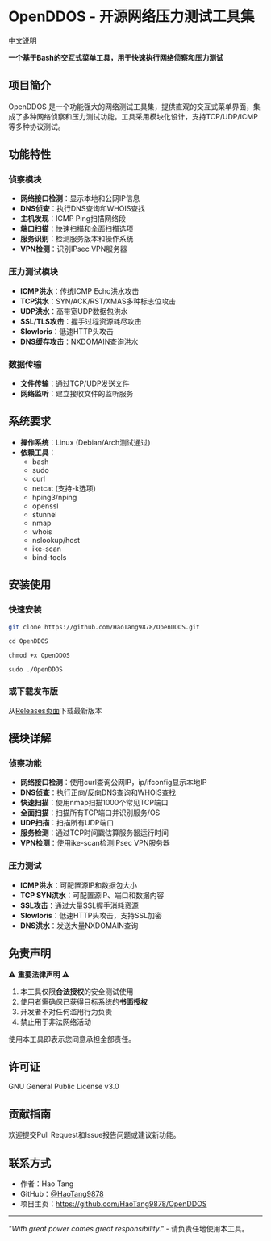 # OpenDDOS - 开源网络压力测试工具集

[中文说明](/README.zh-CN.md)

**一个基于Bash的交互式菜单工具，用于快速执行网络侦察和压力测试**


## 项目简介

OpenDDOS 是一个功能强大的网络测试工具集，提供直观的交互式菜单界面，集成了多种网络侦察和压力测试功能。工具采用模块化设计，支持TCP/UDP/ICMP等多种协议测试。

## 功能特性

### 侦察模块
- **网络接口检测**：显示本地和公网IP信息
- **DNS侦查**：执行DNS查询和WHOIS查找
- **主机发现**：ICMP Ping扫描网络段
- **端口扫描**：快速扫描和全面扫描选项
- **服务识别**：检测服务版本和操作系统
- **VPN检测**：识别IPsec VPN服务器

### 压力测试模块
- **ICMP洪水**：传统ICMP Echo洪水攻击
- **TCP洪水**：SYN/ACK/RST/XMAS多种标志位攻击
- **UDP洪水**：高带宽UDP数据包洪水
- **SSL/TLS攻击**：握手过程资源耗尽攻击
- **Slowloris**：低速HTTP头攻击
- **DNS缓存攻击**：NXDOMAIN查询洪水

### 数据传输
- **文件传输**：通过TCP/UDP发送文件
- **网络监听**：建立接收文件的监听服务

## 系统要求

- **操作系统**：Linux (Debian/Arch测试通过)
- **依赖工具**：
  - bash
  - sudo
  - curl
  - netcat (支持-k选项)
  - hping3/nping
  - openssl
  - stunnel
  - nmap
  - whois
  - nslookup/host
  - ike-scan
  - bind-tools

## 安装使用

### 快速安装
```bash
git clone https://github.com/HaoTang9878/OpenDDOS.git
```

```
cd OpenDDOS
```

```
chmod +x OpenDDOS
```

```
sudo ./OpenDDOS
```

### 或下载发布版
从[Releases页面](https://github.com/HaoTang9878/OpenDDOS/releases)下载最新版本

## 模块详解

### 侦察功能
- **网络接口检测**：使用curl查询公网IP，ip/ifconfig显示本地IP
- **DNS侦查**：执行正向/反向DNS查询和WHOIS查找
- **快速扫描**：使用nmap扫描1000个常见TCP端口
- **全面扫描**：扫描所有TCP端口并识别服务/OS
- **UDP扫描**：扫描所有UDP端口
- **服务检测**：通过TCP时间戳估算服务器运行时间
- **VPN检测**：使用ike-scan检测IPsec VPN服务器

### 压力测试
- **ICMP洪水**：可配置源IP和数据包大小
- **TCP SYN洪水**：可配置源IP、端口和数据内容
- **SSL攻击**：通过大量SSL握手消耗资源
- **Slowloris**：低速HTTP头攻击，支持SSL加密
- **DNS洪水**：发送大量NXDOMAIN查询

## 免责声明

⚠ **重要法律声明** ⚠

1. 本工具仅限**合法授权**的安全测试使用
2. 使用者需确保已获得目标系统的**书面授权**
3. 开发者不对任何滥用行为负责
4. 禁止用于非法网络活动

使用本工具即表示您同意承担全部责任。

## 许可证

GNU General Public License v3.0

## 贡献指南

欢迎提交Pull Request和Issue报告问题或建议新功能。

## 联系方式

- 作者：Hao Tang
- GitHub：[@HaoTang9878](https://github.com/HaoTang9878)
- 项目主页：https://github.com/HaoTang9878/OpenDDOS

---

*"With great power comes great responsibility."* - 请负责任地使用本工具。
